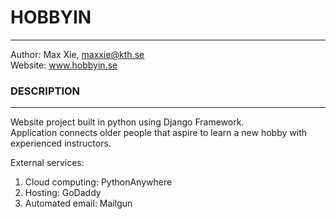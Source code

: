 # HOBBYIN
---------------
Author: Max Xie, maxxie@kth.se  
Website: www.hobbyin.se

### DESCRIPTION
---------------
Website project built in python using Django Framework.  
Application connects older people that aspire to learn a new hobby with experienced instructors.  

External services:  
  1. Cloud computing: PythonAnywhere  
  2. Hosting: GoDaddy  
  3. Automated email: Mailgun  
